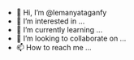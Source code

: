 - 👋 Hi, I’m @lemanyataganfy
- 👀 I’m interested in ...
- 🌱 I’m currently learning ...
- 💞️ I’m looking to collaborate on ...
- 📫 How to reach me ...

<!---
lemanyataganfy/lemanyataganfy is a ✨ special ✨ repository because its `README.md` (this file) appears on your GitHub profile.
You can click the Preview link to take a look at your changes.
--->
